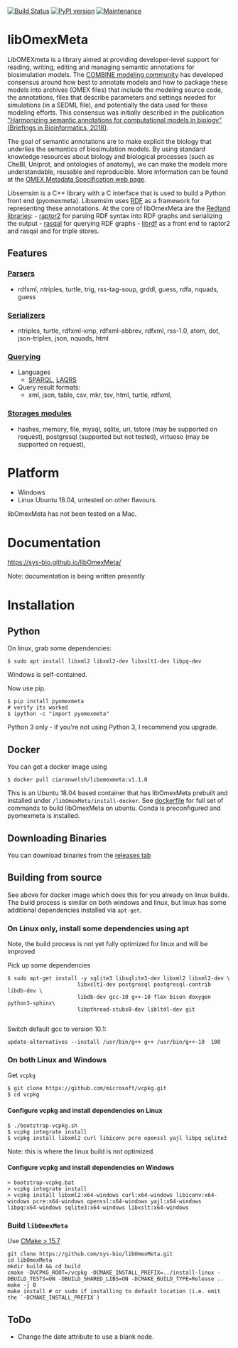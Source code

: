 [![Build Status](https://travis-ci.org/sys-bio/libOmexMeta.svg?branch=master)](https://travis-ci.org/sys-bio/libOmexMeta) 
[![PyPI version](https://badge.fury.io/py/pyomexmeta.svg)](https://badge.fury.io/py/pyomexmeta)
[![Maintenance](https://img.shields.io/badge/Maintained%3F-yes-green.svg)](https://GitHub.com/Naereen/StrapDown.js/graphs/commit-activity)

# libOmexMeta
LibOMEXmeta is a library aimed at providing developer-level support for reading, writing, editing and managing semantic annotations for biosimulation models.  The [COMBINE modeling community](http://co.mbine.org/)  has developed consensus around how best to annotate models and how to package these models into archives (OMEX files) that include the modeling source code, the annotations, files that describe parameters and settings needed for simulations (in a SEDML file), and potentially the data used for these modeling efforts. This consensus was initially described in the  publication ["Harmonizing semantic annotations for computational models in biology" (Briefings in Bioinformatics, 2018)](https://academic.oup.com/bib/article/20/2/540/5164345).

The goal of semantic annotations are to make explicit the biology that underlies the semantics of biosimulation models. By using standard knowledge resources about biology and biological processes (such as CheBI, Uniprot, and ontologies of anatomy), we can make the models more understandable, reusable and reproducible. More information can be found at the [OMEX Metadata Specification web page](http://co.mbine.org/standards/omex-metadata). 

Libsemsim is a C++ library with a C interface that is used to build a Python front end (pyomexmeta). Libsemsim uses [RDF](https://www.w3.org/RDF/) as a framework for representing these annotations. At the core of libOmexMeta are the [Redland libraries](http://librdf.org/):
    - [raptor2](http://librdf.org/raptor/) for parsing RDF syntax into RDF graphs and serializing the output
    - [rasqal](http://librdf.org/rasqal/) for querying RDF graphs
    - [librdf](http://librdf.org/) as a front end to raptor2 and rasqal and for triple stores. 

## Features
### [Parsers](http://librdf.org/raptor/api-1.4/raptor-parsers.html)
  - rdfxml, ntriples, turtle, trig, rss-tag-soup, grddl, guess, rdfa, nquads, guess
### [Serializers](http://librdf.org/raptor/api-1.4/raptor-serializers.html)
  - ntriples, turtle, rdfxml-xmp, rdfxml-abbrev, rdfxml, rss-1.0, atom, dot, json-triples, json, nquads, html
  
### [Querying](http://librdf.org/rasqal/docs/api/)
  - Languages
    - [SPARQL](https://www.w3.org/TR/sparql11-query/), [LAQRS](https://www.dajobe.org/2007/04/laqrs/) 
  - Query result formats: 
    - xml, json, table, csv, mkr, tsv, html, turtle, rdfxml,

### [Storages modules](http://librdf.org/docs/api/redland-storage-modules.html)
  - hashes, memory, file, mysql, sqlite, uri, tstore (may be supported on request), postgresql (supported but not tested), virtuoso (may be supported on request), 


# Platform
  - Windows
  - Linux Ubuntu 18.04, untested on other flavours. 
  
libOmexMeta has not been tested on a Mac.  

# Documentation

https://sys-bio.github.io/libOmexMeta/

Note: documentation is being written presently 

# Installation
## Python

On linux, grab some dependencies:

    $ sudo apt install libxml2 libxml2-dev libxslt1-dev libpq-dev

Windows is self-contained.

Now use pip. 

    $ pip install pyomexmeta
    # verify its worked
    $ ipython -c "import pyomexmeta"
    
Python 3 only - if you're not using Python 3, I recommend you upgrade. 

## Docker
You can get a docker image using 

    $ docker pull ciaranwelsh/libomexmeta:v1.1.0
    
This is an Ubuntu 18.04 based container that has libOmexMeta prebuilt and installed under `/libOmexMeta/install-docker`. See [dockerfile](https://github.com/sys-bio/libOmexMeta/blob/master/Dockerfile) for full set of commands to build libOmexMeta on ubuntu. 
Conda is preconfigured and pyomexmeta is installed. 

## Downloading Binaries
You can download binaries from the [releases tab](https://github.com/sys-bio/libOmexMeta/releases/tag/v0.1.10)

## Building from source
See above for docker image which does this for you already on linux builds. The build process is similar on both windows and linux, but linux has some additional dependencies installed via `apt-get`. 

### On Linux only, install some dependencies using apt
Note, the build process is not yet fully optimized for linux and will be improved

Pick up some dependencies
```
$ sudo apt-get install -y sqlite3 libsqlite3-dev libxml2 libxml2-dev \
                      libxslt1-dev postgresql postgresql-contrib  libdb-dev \
                      libdb-dev gcc-10 g++-10 flex bison doxygen python3-sphinx\
                      libpthread-stubs0-dev libltdl-dev git
                      
```
Switch default gcc to version 10.1: 
```
update-alternatives --install /usr/bin/g++ g++ /usr/bin/g++-10  100
```

### On both Linux and Windows
Get `vcpkg`
```
$ git clone https://github.com/microsoft/vcpkg.git 
$ cd vcpkg 
```
#### Configure vcpkg and install dependencies on Linux
```
$ ./bootstrap-vcpkg.sh 
$ vcpkg integrate install 
$ vcpkg install libxml2 curl libiconv pcre openssl yajl libpq sqlite3
```
Note: this is where the linux build is not optimized. 
#### Configure vcpkg and install dependencies on Windows
```
> bootstrap-vcpkg.bat 
> vcpkg integrate install 
> vcpkg install libxml2:x64-windows curl:x64-windows libiconv:x64-windows pcre:x64-windows openssl:x64-windows yajl:x64-windows libpq:x64-windows sqlite3:x64-windows libxslt:x64-windows
```
### Build `libOmexMeta`
Use [CMake > 15.7](https://github.com/Kitware/CMake/releases/download/v3.15.7/cmake-3.15.7-Linux-x86_64.tar.gz)
```
git clone https://github.com/sys-bio/libOmexMeta.git 
cd libOmexMeta 
mkdir build && cd build 
cmake -DVCPKG_ROOT=/vcpkg -DCMAKE_INSTALL_PREFIX=../install-linux -DBUILD_TESTS=ON -DBUILD_SHARED_LIBS=ON -DCMAKE_BUILD_TYPE=Release .. 
make -j 8 
make install # or sudo if installing to default location (i.e. omit the `-DCMAKE_INSTALL_PREFIX`)
```


## ToDo
- Change the date attribute to use a blank node. 
